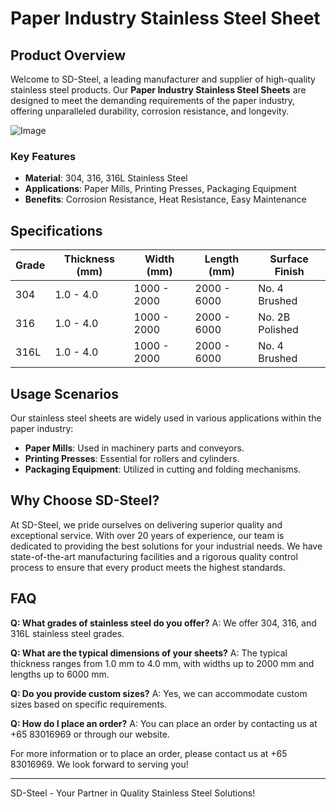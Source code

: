 # Paper Industry Stainless Steel Sheet

## Product Overview

Welcome to SD-Steel, a leading manufacturer and supplier of high-quality stainless steel products. Our **Paper Industry Stainless Steel Sheets** are designed to meet the demanding requirements of the paper industry, offering unparalleled durability, corrosion resistance, and longevity.

![Image](https://github.com/user-attachments/assets/2567258e-e124-4816-932d-1809bd27ef0b)

### Key Features

- **Material**: 304, 316, 316L Stainless Steel
- **Applications**: Paper Mills, Printing Presses, Packaging Equipment
- **Benefits**: Corrosion Resistance, Heat Resistance, Easy Maintenance

## Specifications

| Grade | Thickness (mm) | Width (mm) | Length (mm) | Surface Finish |
|-------|----------------|------------|-------------|----------------|
| 304   | 1.0 - 4.0      | 1000 - 2000| 2000 - 6000 | No. 4 Brushed |
| 316   | 1.0 - 4.0      | 1000 - 2000| 2000 - 6000 | No. 2B Polished |
| 316L  | 1.0 - 4.0      | 1000 - 2000| 2000 - 6000 | No. 4 Brushed |

## Usage Scenarios

Our stainless steel sheets are widely used in various applications within the paper industry:

- **Paper Mills**: Used in machinery parts and conveyors.
- **Printing Presses**: Essential for rollers and cylinders.
- **Packaging Equipment**: Utilized in cutting and folding mechanisms.

## Why Choose SD-Steel?

At SD-Steel, we pride ourselves on delivering superior quality and exceptional service. With over 20 years of experience, our team is dedicated to providing the best solutions for your industrial needs. We have state-of-the-art manufacturing facilities and a rigorous quality control process to ensure that every product meets the highest standards.

## FAQ

**Q: What grades of stainless steel do you offer?**
A: We offer 304, 316, and 316L stainless steel grades.

**Q: What are the typical dimensions of your sheets?**
A: The typical thickness ranges from 1.0 mm to 4.0 mm, with widths up to 2000 mm and lengths up to 6000 mm.

**Q: Do you provide custom sizes?**
A: Yes, we can accommodate custom sizes based on specific requirements.

**Q: How do I place an order?**
A: You can place an order by contacting us at +65 83016969 or through our website.

For more information or to place an order, please contact us at +65 83016969. We look forward to serving you!

---

SD-Steel - Your Partner in Quality Stainless Steel Solutions!
